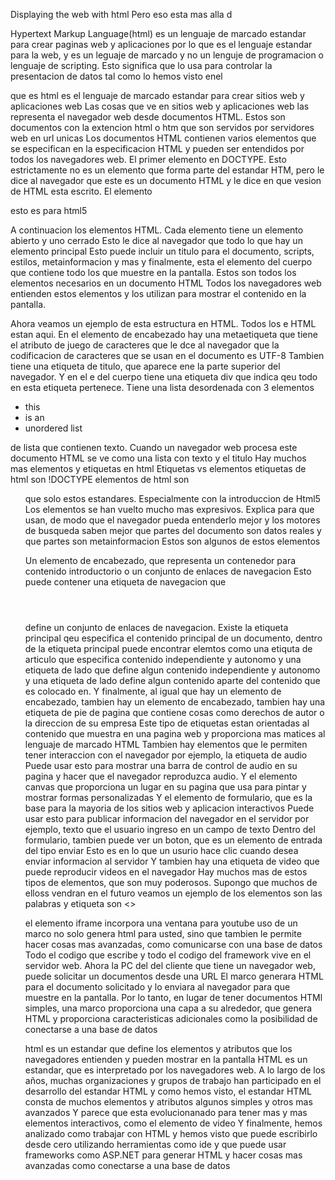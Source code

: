 Displaying the web with html
Pero eso esta mas alla d

Hypertext Markup Language(html)
es un lenguaje de marcado estandar para crear paginas web y aplicaciones
por lo que es el lenguaje estandar para la web, y es un leguaje de marcado y no un
lenguje de programacion o lenguaje de scripting.
Esto significa que lo usa para controlar la presentacion de datos tal como lo hemos visto enel

que es html
es el lenguaje de marcado estandar para crear sitios web y aplicaciones web
Las cosas que ve en sitios web y aplicaciones web las representa el navegador web desde
documentos HTML.
Estos son documentos con la extencion html o htm que son servidos por servidores web en url unicas
Los documentos HTML contienen varios elementos que se especifican en la especificacion
HTML y pueden ser entendidos por todos los navegadores web. El primer elemento en
DOCTYPE. Esto estrictamente no es un elemento que forma parte del estandar HTM, pero le dice al navegador que este
es un documento HTML y le dice en que vesion de HTML esta escrito. El elemento

<!DOCTYPE html>

esto es para html5

A continuacion los elementos HTML. Cada elemento tiene un elemento abierto y uno cerrado
Esto le dice al navegador que todo lo que hay un elemento principal
Esto puede incluir un titulo para el documento, scripts, estilos, metainformacion y mas
y finalmente, esta el elemento del cuerpo que contiene todo los que muestre en la pantalla.
Estos son todos los elementos necesarios en un documento HTML
Todos los navegadores web entienden estos elementos y los utilizan para mostrar el contenido en la pantalla.

Ahora veamos un ejemplo de esta estructura en HTML. Todos los e HTML estan aqui. En el elemento de encabezado hay una
metaetiqueta que tiene el atributo de juego de caracteres que le dce al navegador que la codificacion de caracteres que se usan en el documento es UTF-8
Tambien tiene una etiqueta de titulo, que aparece ene la parte superior
del navegador. Y en el e del cuerpo
tiene una etiqueta div que indica qeu todo en esta etiqueta pertenece.
Tiene una lista desordenada con 3 elementos

<ul>
	<li>this</li>
	<li>is an </li>
	<li>unordered list</li>
</ul>

de lista que contienen texto.
Cuando un navegador web procesa este documento HTML se ve como una lista con texto y el titulo
Hay muchos mas elementos y etiquetas en html
Etiquetas vs elementos
etiquetas de html son <body> <link> !DOCTYPE
elementos de html son <ul> <spam> <a>

que solo estos estandares. Especialmente con la introduccion de Html5
Los elementos se han vuelto mucho mas expresivos.
Explica para que usan, de modo que el navegador pueda entenderlo mejor y los motores de busqueda saben mejor que partes del documento son datos reales y que partes son metainformacion
Estos son algunos de estos elementos

<head></head>
<body></body>

Un elemento de encabezado, que representa un contenedor para contenido introductorio
o un conjunto de enlaces de navegacion
Esto puede contener una etiqueta de navegacion que

<header>
<nav/>
</header>

define un conjunto de enlaces de navegacion.
Existe la etiqueta principal qeu especifica el contenido principal de un documento, dentro de la etiqueta
principal puede encontrar elemtos como una etiquta de articulo que especifica contenido independiente y autonomo
y una etiqueta de lado que define algun contenido independiente y autonomo
y una etiqueta de lado define algun contenido aparte del contenido que es colocado en. Y finalmente, al igual que hay un elemento de encabezado, tambien hay
un elemento de encabezado, tambien hay
una etiqueta de pie de pagina que contiene cosas como derechos de autor o la
direccion de su empresa
Este tipo de etiquetas estan orientadas al contenido que muestra en una pagina web y proporciona mas matices al lenguaje de marcado HTML
Tambien hay elementos que le permiten tener interaccion con el navegador por ejemplo, la etiqueta de audio
Puede usar esto para mostrar una barra de control de audio en su pagina y hacer que el navegador reproduzca audio.
Y el elemento canvas que proporciona un lugar en su pagina que usa para pintar y mostrar formas personalizadas
Y el elemento de formulario, que es la base para la mayoria de los sitios web y aplicacion interactivos
Puede usar esto para publicar informacion del navegador en el servidor
por ejemplo, texto que el usuario ingreso en un campo de texto
Dentro del formulario, tambien puede ver
un boton, que es un elemento de entrada del tipo enviar
Esto es en lo que un usurio hace clic cuando desea enviar informacion al servidor
Y tambien hay una etiqueta de video que puede reproducir videos en el navegador
Hay muchos mas de estos tipos de elementos, que son muy poderosos.
Supongo que muchos de elloss vendran en el futuro
veamos un ejemplo de
los elementos son las palabras
y etiqueta son <>

el elemento iframe incorpora una ventana para youtube
uso de un marco no solo genera html para usted, sino que tambien le permite
hacer cosas mas avanzadas, como comunicarse con una base de datos
Todo el codigo que escribe y todo el codigo del framework
vive en el servidor web. Ahora la PC del del cliente
que tiene un navegador web, puede solicitar un documentos
desde una URL
El marco generara HTML para el documento solicitado y lo enviara al navegador
para que muestre en la pantalla. Por lo tanto, en lugar de tener documentos HTMl
simples, una marco proporciona una capa a su alrededor, que genera HTML y proporciona caracteristicas adicionales
como la posibilidad de conectarse a una base de datos

html es un estandar que define los elementos y atributos que los navegadores entienden y pueden mostrar en la pantalla
HTML es un estandar, que es interpretado por los navegadores web.
A lo largo de los años, muchas organizaciones y grupos de trabajo han participado en el desarrollo del estandar HTML
y como hemos visto, el estandar HTML consta de muchos elementos y atributos algunos simples y otros mas avanzados
Y parece que esta evolucionanado para tener mas y mas elementos interactivos, como el elemento de video
Y finalmente, hemos analizado como trabajar con HTML y hemos visto que puede escribirlo desde cero
utilizando herramientas como ide
y que puede usar frameworks como ASP.NET para generar HTML y hacer cosas mas avanzadas como conectarse a una base de datos
